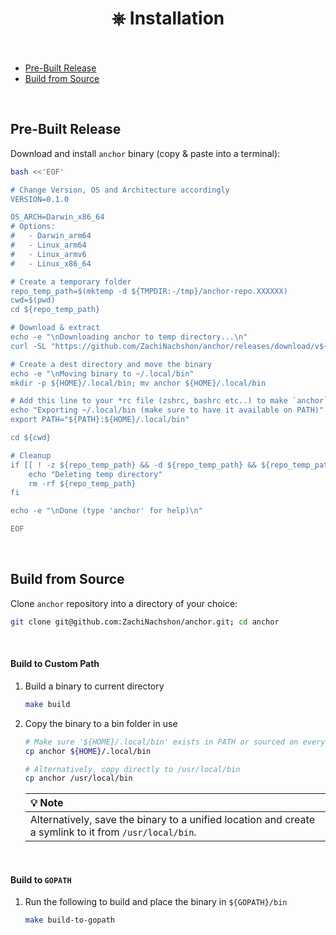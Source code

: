 <h1 id="installation" align="center">⎈ Installation<br><br></h1>

- [Pre-Built Release](#pre-built-release)
- [Build from Source](#build-from-source)

<br>

<h2 id="pre-built-release">Pre-Built Release</h2>

Download and install `anchor` binary (copy & paste into a terminal):

```bash
bash <<'EOF'

# Change Version, OS and Architecture accordingly
VERSION=0.1.0

OS_ARCH=Darwin_x86_64
# Options: 
#   - Darwin_arm64
#   - Linux_arm64
#   - Linux_armv6
#   - Linux_x86_64

# Create a temporary folder
repo_temp_path=$(mktemp -d ${TMPDIR:-/tmp}/anchor-repo.XXXXXX)
cwd=$(pwd)
cd ${repo_temp_path}

# Download & extract
echo -e "\nDownloading anchor to temp directory...\n"
curl -SL "https://github.com/ZachiNachshon/anchor/releases/download/v${VERSION}/anchor_${VERSION}_${OS_ARCH}.tar.gz" | tar -xz

# Create a dest directory and move the binary
echo -e "\nMoving binary to ~/.local/bin"
mkdir -p ${HOME}/.local/bin; mv anchor ${HOME}/.local/bin

# Add this line to your *rc file (zshrc, bashrc etc..) to make `anchor` available on new sessions
echo "Exporting ~/.local/bin (make sure to have it available on PATH)"
export PATH="${PATH}:${HOME}/.local/bin"

cd ${cwd}

# Cleanup
if [[ ! -z ${repo_temp_path} && -d ${repo_temp_path} && ${repo_temp_path} == *"anchor-repo"* ]]; then
	echo "Deleting temp directory"
	rm -rf ${repo_temp_path}
fi

echo -e "\nDone (type 'anchor' for help)\n"

EOF
```

<br>


<h2 id="pre-built-release">Build from Source</h2>

Clone `anchor` repository into a directory of your choice:

```bash
git clone git@github.com:ZachiNachshon/anchor.git; cd anchor
```

<br>

<h4>Build to Custom Path</h4>

1. Build a binary to current directory

   ```bash
   make build
   ```

1. Copy the binary to a bin folder in use

   ```bash
   # Make sure '${HOME}/.local/bin' exists in PATH or sourced on every new session
   cp anchor ${HOME}/.local/bin
   
   # Alternatively, copy directly to /usr/local/bin
   cp anchor /usr/local/bin
   ```

   | :bulb: Note |
   | :--------------------------------------- |
   | Alternatively, save the binary to a unified location and create a symlink to it from `/usr/local/bin`. |

<br>

<h4>Build to <code>GOPATH</code></h4>

1. Run the following to build and place the binary in `${GOPATH}/bin`

   ```bash
   make build-to-gopath
   ```

<br>

